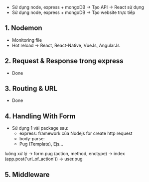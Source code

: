 - Sử dụng node, express + mongoDB -> Tạo API -> React sử dụng
- Sử dụng node, express + mongoDB -> Tạo website trực tiếp

## 1. Nodemon
- Monitoring file
- Hot reload -> React, React-Native, VueJs, AngularJs

## 2. Request & Response trong express
- Done

## 3. Routing & URL
- Done

## 4. Handling With Form
- Sử dụng 1 vài package sau:
    + express: framework của Nodejs for create http request
    + body-parse:
    + Pug (Template), Ejs...

luông xử lý -> form.pug (action, method, enctype) -> index (app.post('url_of_action')) -> user.pug
## 5. Middleware
